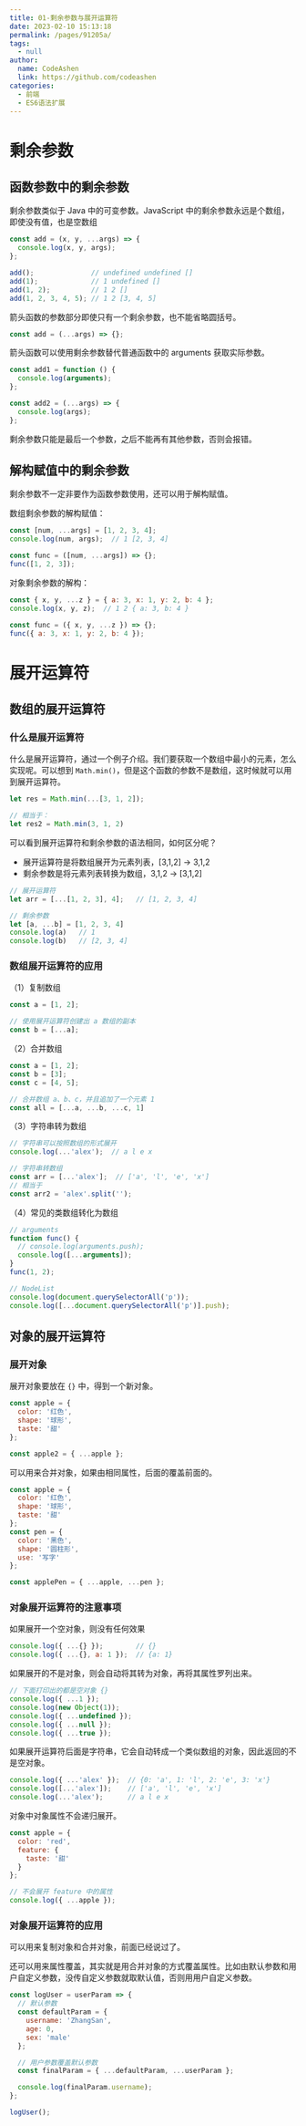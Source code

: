 ```yaml
---
title: 01-剩余参数与展开运算符
date: 2023-02-10 15:13:18
permalink: /pages/91205a/
tags: 
  - null
author: 
  name: CodeAshen
  link: https://github.com/codeashen
categories: 
  - 前端
  - ES6语法扩展
---
```



# 剩余参数

## 函数参数中的剩余参数

剩余参数类似于 Java 中的可变参数。JavaScript 中的剩余参数永远是个数组，即使没有值，也是空数组

```javascript
const add = (x, y, ...args) => {
  console.log(x, y, args);
};

add();              // undefined undefined []
add(1);             // 1 undefined []
add(1, 2);          // 1 2 []
add(1, 2, 3, 4, 5); // 1 2 [3, 4, 5]
```

箭头函数的参数部分即使只有一个剩余参数，也不能省略圆括号。

```javascript
const add = (...args) => {};
```

箭头函数可以使用剩余参数替代普通函数中的 arguments 获取实际参数。

```javascript
const add1 = function () {
  console.log(arguments);
};

const add2 = (...args) => {
  console.log(args);
};
```

剩余参数只能是最后一个参数，之后不能再有其他参数，否则会报错。

## 解构赋值中的剩余参数

剩余参数不一定非要作为函数参数使用，还可以用于解构赋值。

数组剩余参数的解构赋值：

```javascript
const [num, ...args] = [1, 2, 3, 4];
console.log(num, args);  // 1 [2, 3, 4]

const func = ([num, ...args]) => {};
func([1, 2, 3]);
```

对象剩余参数的解构：

```javascript
const { x, y, ...z } = { a: 3, x: 1, y: 2, b: 4 };
console.log(x, y, z);  // 1 2 { a: 3, b: 4 }

const func = ({ x, y, ...z }) => {};
func({ a: 3, x: 1, y: 2, b: 4 });
```

# 展开运算符

## 数组的展开运算符

### 什么是展开运算符

什么是展开运算符，通过一个例子介绍。我们要获取一个数组中最小的元素，怎么实现呢。可以想到 `Math.min()`，但是这个函数的参数不是数组，这时候就可以用到展开运算符。

```javascript
let res = Math.min(...[3, 1, 2]);

// 相当于：
let res2 = Math.min(3, 1, 2)
```

可以看到展开运算符和剩余参数的语法相同，如何区分呢？

- 展开运算符是将数组展开为元素列表，[3,1,2] -> 3,1,2
- 剩余参数是将元素列表转换为数组，3,1,2 -> [3,1,2]

```javascript
// 展开运算符
let arr = [...[1, 2, 3], 4];   // [1, 2, 3, 4]

// 剩余参数
let [a, ...b] = [1, 2, 3, 4]
console.log(a)   // 1
console.log(b)   // [2, 3, 4]
```

### 数组展开运算符的应用

（1）复制数组

```javascript
const a = [1, 2];

// 使用展开运算符创建出 a 数组的副本
const b = [...a];
```

（2）合并数组

```javascript
const a = [1, 2];
const b = [3];
const c = [4, 5];

// 合并数组 a、b、c，并且追加了一个元素 1
const all = [...a, ...b, ...c, 1]
```

（3）字符串转为数组

```javascript
// 字符串可以按照数组的形式展开
console.log(...'alex');  // a l e x

// 字符串转数组
const arr = [...'alex'];  // ['a', 'l', 'e', 'x']
// 相当于
const arr2 = 'alex'.split('');
```

（4）常见的类数组转化为数组

```javascript
// arguments
function func() {
  // console.log(arguments.push);
  console.log([...arguments]);
}
func(1, 2);

// NodeList
console.log(document.querySelectorAll('p'));
console.log([...document.querySelectorAll('p')].push);
```

## 对象的展开运算符

### 展开对象

展开对象要放在 `{}` 中，得到一个新对象。

```javascript
const apple = {
  color: '红色',
  shape: '球形',
  taste: '甜'
};

const apple2 = { ...apple };
```

可以用来合并对象，如果由相同属性，后面的覆盖前面的。

```javascript
const apple = {
  color: '红色',
  shape: '球形',
  taste: '甜'
};
const pen = {
  color: '黑色',
  shape: '圆柱形',
  use: '写字'
};

const applePen = { ...apple, ...pen };
```

### 对象展开运算符的注意事项

如果展开一个空对象，则没有任何效果

```javascript
console.log({ ...{} });        // {}
console.log({ ...{}, a: 1 });  // {a: 1}
```

如果展开的不是对象，则会自动将其转为对象，再将其属性罗列出来。

```javascript
// 下面打印出的都是空对象 {}
console.log({ ...1 });
console.log(new Object(1));
console.log({ ...undefined });
console.log({ ...null });
console.log({ ...true });
```

如果展开运算符后面是字符串，它会自动转成一个类似数组的对象，因此返回的不是空对象。

```javascript
console.log({ ...'alex' });  // {0: 'a', 1: 'l', 2: 'e', 3: 'x'}
console.log([...'alex']);    // ['a', 'l', 'e', 'x']
console.log(...'alex');      // a l e x
```

对象中对象属性不会递归展开。

```javascript
const apple = {
  color: 'red',
  feature: {
    taste: '甜'
  }
};

// 不会展开 feature 中的属性
console.log({ ...apple });
```

### 对象展开运算符的应用

可以用来复制对象和合并对象，前面已经说过了。

还可以用来属性覆盖，其实就是用合并对象的方式覆盖属性。比如由默认参数和用户自定义参数，没传自定义参数就取默认值，否则用用户自定义参数。

```javascript
const logUser = userParam => {
  // 默认参数
  const defaultParam = {
    username: 'ZhangSan',
    age: 0,
    sex: 'male'
  };

  // 用户参数覆盖默认参数
  const finalParam = { ...defaultParam, ...userParam };

  console.log(finalParam.username);
};

logUser();
```

